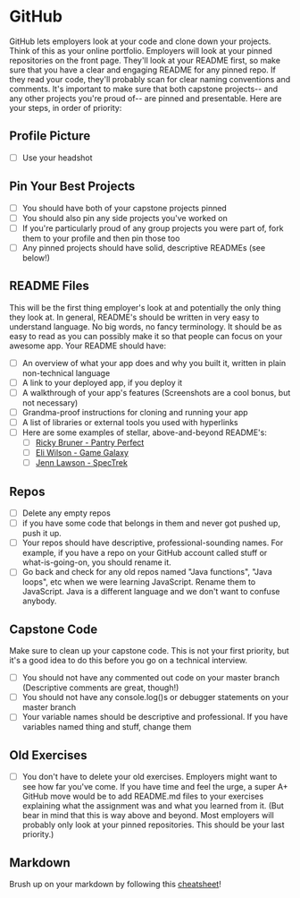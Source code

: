 # GitHub

GitHub lets employers look at your code and clone down your projects. Think of this as your online portfolio. Employers will look at your pinned repositories on the front page. They'll look at your README first, so make sure that you have a clear and engaging README for any pinned repo. If they read your code, they'll probably scan for clear naming conventions and comments. It's important to make sure that both capstone projects-- and any other projects you're proud of-- are pinned and presentable. Here are your steps, in order of priority:

## Profile Picture
- [ ] Use your headshot

## Pin Your Best Projects
- [ ] You should have both of your capstone projects pinned
- [ ] You should also pin any side projects you've worked on
- [ ] If you're particularly proud of any group projects you were part of, fork them to your profile and then pin those too
- [ ] Any pinned projects should have solid, descriptive READMEs (see below!)

## README Files
This will be the first thing employer's look at and potentially the only thing they look at. In general, README's should be written in very easy to understand language. No big words, no fancy terminology. It should be as easy to read as you can possibly make it so that people can focus on your awesome app. Your README should have:
  - [ ] An overview of what your app does and why you built it, written in plain non-technical language
  - [ ] A link to your deployed app, if you deploy it
  - [ ] A walkthrough of your app's features (Screenshots are a cool bonus, but not necessary)
  - [ ] Grandma-proof instructions for cloning and running your app
  - [ ] A list of libraries or external tools you used with hyperlinks
  - [ ] Here are some examples of stellar, above-and-beyond README's:
    - [ ] [Ricky Bruner - Pantry Perfect](https://github.com/ricky-bruner/Pantry-Perfect-Midstone)
    - [ ] [Eli Wilson - Game Galaxy](https://github.com/e-x-wilson/game-galaxy)
    - [ ] [Jenn Lawson - SpecTrek](https://github.com/Crashofthemoons/SpecTrek)

 ## Repos
 - [ ] Delete any empty repos
 - [ ] if you have some code that belongs in them and never got pushed up, push it up.
 - [ ] Your repos should have descriptive, professional-sounding names. For example, if you have a repo on your GitHub account called stuff or what-is-going-on, you should rename it.
 - [ ] Go back and check for any old repos named "Java functions", "Java loops", etc when we were learning JavaScript. Rename them to JavaScript. Java is a different language and we don't want to confuse anybody.

## Capstone Code
Make sure to clean up your capstone code. This is not your first priority, but it's a good idea to do this before you go on a technical interview.
  - [ ] You should not have any commented out code on your master branch (Descriptive comments are great, though!)
  - [ ] You should not have any console.log()s or debugger statements on your master branch
  - [ ] Your variable names should be descriptive and professional. If you have variables named thing and stuff, change them

## Old Exercises
 - [ ] You don't have to delete your old exercises. Employers might want to see how far you've come. If you have time and feel the urge, a super A+ GitHub move would be to add README.md files to your exercises explaining what the assignment was and what you learned from it. (But bear in mind that this is way above and beyond. Most employers will probably only look at your pinned repositories. This should be your last priority.)

 ## Markdown 
 Brush up on your markdown by following this [cheatsheet](https://github.com/adam-p/markdown-here/wiki/Markdown-Cheatsheet)!

